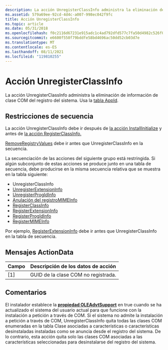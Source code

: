 ```yaml
---
description: La acción UnregisterClassInfo administra la eliminación de información de clase COM del registro del sistema. Usa la tabla AppId.
ms.assetid: 579a69ee-92cd-4d4c-a007-998ec042f9fc
title: Acción UnregisterClassInfo
ms.topic: article
ms.date: 05/31/2018
ms.openlocfilehash: f0c2116d67231e915adc1c4ad792dfd577c7fa50d4982c526f0c3f1b14b8abe9
ms.sourcegitcommit: e6600f550f79bddfe58bd4696ac50dd52cb03d7e
ms.translationtype: MT
ms.contentlocale: es-ES
ms.lasthandoff: 08/11/2021
ms.locfileid: "119810255"
---
```

# <a name="unregisterclassinfo-action"></a>Acción UnregisterClassInfo

La acción UnregisterClassInfo administra la eliminación de información de clase COM del registro del sistema. Usa la [tabla AppId](appid-table.md).

## <a name="sequence-restrictions"></a>Restricciones de secuencia

La acción UnregisterClassInfo debe ir después de [la acción InstallInitialize](installinitialize-action.md) y antes de [la acción RegisterClassInfo.](registerclassinfo-action.md)

[RemoveRegistryValues](removeregistryvalues-action.md) debe ir antes que UnregisterClassInfo en la secuencia.

La secuenciación de las acciones del siguiente grupo está restringida. Si algún subconjunto de estas acciones se produce junto en una tabla de secuencia, debe producirse en la misma secuencia relativa que se muestra en la tabla siguiente:

-   UnregisterClassInfo
-   [UnregisterExtensionInfo](unregisterextensioninfo-action.md)
-   [UnregisterProgIdInfo](unregisterprogidinfo-action.md)
-   [Anulación del registroMIMEInfo](unregistermimeinfo-action.md)
-   [RegisterClassInfo](registerclassinfo-action.md)
-   [RegisterExtensionInfo](registerextensioninfo-action.md)
-   [RegisterProgIdInfo](registerprogidinfo-action.md)
-   [RegisterMIMEInfo](registermimeinfo-action.md)

Por ejemplo, [RegisterExtensionInfo](registerextensioninfo-action.md) debe ir antes que UnregisterClassInfo en la tabla de secuencia.

## <a name="actiondata-messages"></a>Mensajes ActionData



| Campo | Descripción de los datos de acción      |
|-------|---------------------------------|
| \[1\] | GUID de la clase COM no registrada. |



 

## <a name="remarks"></a>Comentarios

El instalador establece la [**propiedad OLEAdvtSupport**](oleadvtsupport.md) en true cuando se ha actualizado el sistema del usuario actual para que funcione con la instalación a petición a través de COM. Si el sistema no admite la instalación a petición a través de COM, UnregisterClassInfo quita todas las clases COM enumeradas en la tabla Clase asociadas a características o características desinstaladas instaladas como se anuncia desde el registro del sistema. [](class-table.md) De lo contrario, esta acción quita solo las clases COM asociadas a las características seleccionadas para desinstalarse del registro del sistema.

 

 



